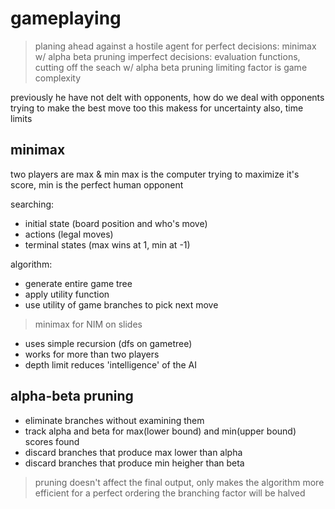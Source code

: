 gameplaying
===========
> planing ahead against a hostile agent
for perfect decisions:	minimax w/ alpha beta pruning
imperfect decisions:	evaluation functions, cutting off the seach w/ alpha beta pruning
limiting factor is game complexity

previously he have not delt with opponents, how do we deal with opponents trying to make the best move too
this makess for uncertainty
also, time limits

minimax
-------
two players are max & min
max is the computer trying to maximize it's score, min is the perfect human opponent

searching:
* initial state (board position and who's move)
* actions (legal moves)
* terminal states (max wins at 1, min at -1)

algorithm:
* generate entire game tree
* apply utility function
* use utility of game branches to pick next move

> minimax for NIM on slides

* uses simple recursion (dfs on gametree)
* works for more than two players
* depth limit reduces 'intelligence' of the AI

alpha-beta pruning
------------------
* eliminate branches without examining them
* track alpha and beta for max(lower bound) and min(upper bound) scores found
* discard branches that produce max lower than alpha
* discard branches that produce min heigher than beta
> pruning doesn't affect the final output, only makes the algorithm more efficient
for a perfect ordering the branching factor will be halved

